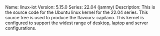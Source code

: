 Name:    linux-iot
Version: 5.15.0
Series:  22.04 (jammy)
Description:
    This is the source code for the Ubuntu linux kernel for the 22.04 series. This
    source tree is used to produce the flavours: capilano.
    This kernel is configured to support the widest range of desktop, laptop and
    server configurations.
